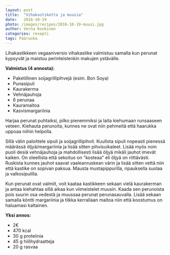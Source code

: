 ```yaml
---
layout: post
title:  "Vihakastiketta ja muusia"
date:   2016-10-19
photo: /images/recipes/2016-10-19-muusi.jpg
author: Verna Koskinen
categories: resepti
tags: Pääruoka
---
```


Lihakastikkeen vegaaniversio vihakastike valmistuu samalla kun perunat kypsyvät ja maistuu perinteistenkin makujen ystävälle.

**Valmistus (4 annosta):**

- Paketillinen soijagrillipihvejä (esim. Bon Soya)
- Punasipuli
- Kaurakerma
- Vehnäjauhoja
- 6 perunaa
- Kauramaitoa
- Kasvismargariinia

Harjaa perunat puhtaiksi, pilko pienemmiksi ja laita kiehumaan runsaaseen veteen. Kiehauta perunoita, kunnes ne ovat niin pehmeitä että haarukka uppoaa niihin helpolla.

Sillä välin paloittele sipuli ja soijagrillipihvit. Kuullota sipuli nopeasti pienessä määrässä öljyä/margariinia ja lisää sitten pihvisuikaleet. Lisää myös noin puoli desiä vehnäjauhoja ja mahdollisesti lisää öljyä mikäli jauhot imevät kaiken. On oleellista että sekoitus on "kosteaa" eli öljyä on riittävästi. Ruskista kunnes jauhot saavat vaaleanruskean värin ja lisää sitten vettä niin että kastike on sopivan paksua. Mausta mustapippurilla, ripauksella suolaa ja valkosipulilla.

Kun perunat ovat valmiit, voit kaataa kastikkeen sekaan vielä kaurakerman ja antaa kiehahtaa sillä aikaa kun viimeistelet muusin. Kaada sen perunoista pois suurin osa vedestä ja muussaa perunat perunasauvalla. Lisää sekaan samalla köntti margariinia ja tilkka kerrallaan maitoa niin että koostumus on haluamasi kaltainen.

**Yksi annos:**

- 2€
- 470 kcal
- 30 g proteiinia
- 45 g hiilihydraatteja
- 20 g rasvaa
